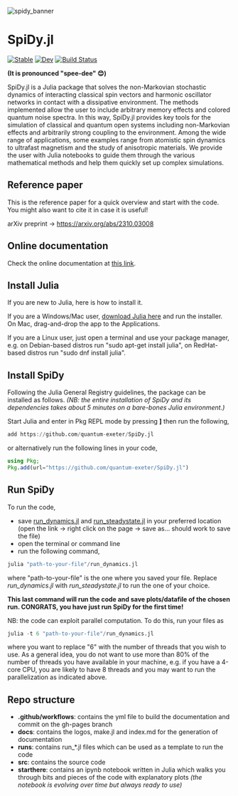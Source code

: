 ![spidy_banner](https://github.com/quantum-exeter/SpiDy.jl/blob/main/docs/src/assets/banner.png)

# SpiDy.jl

[![Stable](https://img.shields.io/badge/docs-stable-blue.svg)](https://quantum-exeter.github.io/SpiDy.jl/stable/)
[![Dev](https://img.shields.io/badge/docs-dev-blue.svg)](https://quantum-exeter.github.io/SpiDy.jl/dev/)
[![Build Status](https://github.com/quantum-exeter/SpiDy.jl/actions/workflows/CI.yml/badge.svg?branch=main)](https://github.com/quantum-exeter/SpiDy.jl/actions/workflows/CI.yml?query=branch%3Amain)

**(It is pronounced "spee-dee" 😊)**

SpiDy.jl is a Julia package that solves the non-Markovian stochastic dynamics of interacting classical spin vectors and harmonic oscillator networks in contact with a dissipative environment. The methods implemented allow the user to include arbitrary memory effects and colored quantum noise spectra. In this way, SpiDy.jl provides key tools for the simulation of classical and quantum open systems including non-Markovian effects and arbitrarily strong coupling to the environment. Among the wide range of applications, some examples range from atomistic spin dynamics to ultrafast magnetism and the study of anisotropic materials. We provide the user with Julia notebooks to guide them through the various mathematical methods and help them quickly set up complex simulations.

## Reference paper
This is the reference paper for a quick overview and start with the code. You might also want to cite it in case it is useful!

arXiv preprint -> <a href=https://arxiv.org/abs/2310.03008>https://arxiv.org/abs/2310.03008</a>

## Online documentation
Check the online documentation at <a href="https://quantum-exeter.github.io/SpiDy.jl/dev/">this link</a>.

## Install Julia
If you are new to Julia, here is how to install it.

If you are a Windows/Mac user, <a href=https://julialang.org/downloads/>download Julia here</a> and run the installer. On Mac, drag-and-drop the app to the Applications.

If you are a Linux user, just open a terminal and use your package manager, e.g. on Debian-based distros run "sudo apt-get install julia", on RedHat-based distros run "sudo dnf install julia".

## Install SpiDy
Following the Julia General Registry guidelines, the package can be installed as follows. *(NB: the entire installation of SpiDy and its dependencies takes about 5 minutes on a bare-bones Julia environment.)*

Start Julia and enter in Pkg REPL mode by pressing **]** then run the following,
```Julia
add https://github.com/quantum-exeter/SpiDy.jl
```
or alternatively run the following lines in your code,
```Julia
using Pkg;
Pkg.add(url="https://github.com/quantum-exeter/SpiDy.jl")
```

## Run SpiDy
To run the code,
* save <a href=https://raw.githubusercontent.com/quantum-exeter/SpiDy.jl/main/runs/run_dynamics.jl>run_dynamics.jl</a> and <a href=https://raw.githubusercontent.com/quantum-exeter/SpiDy.jl/main/runs/run_steadystate.jl>run_steadystate.jl</a> in your preferred location (open the link -> right click on the page -> save as... should work to save the file)
* open the terminal or command line
* run the following command,
```Julia
julia "path-to-your-file"/run_dynamics.jl
```
where "path-to-your-file" is the one where you saved your file. Replace *run_dynamics.jl* with *run_steadystate.jl* to run the one of your choice.

**This last command will run the code and save plots/datafile of the chosen run. CONGRATS, you have just run SpiDy for the first time!**

NB: the code can exploit parallel computation. To do this, run your files as
```Julia
julia -t 6 "path-to-your-file"/run_dynamics.jl
```
where you want to replace "6" with the number of threads that you wish to use. As a general idea, you do not want to use more than 80% of the number of threads you have available in your machine, e.g. if you have a 4-core CPU, you are likely to have 8 threads and you may want to run the parallelization as indicated above.


## Repo structure
* **.github/workflows**: contains the yml file to build the documentation and commit on the gh-pages branch
* **docs**: contains the logos, make.jl and index.md for the generation of documentation
* **runs**: contains run_*.jl files which can be used as a template to run the code
* **src**: contains the source code
* **starthere**: contains an ipynb notebook written in Julia which walks you through bits and pieces of the code with explanatory plots *(the notebook is evolving over time but always ready to use)*
